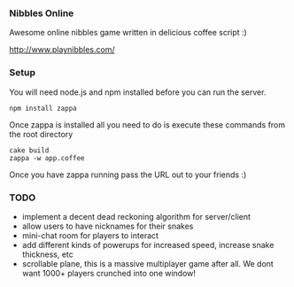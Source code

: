 ### Nibbles Online
  Awesome online nibbles game written in delicious coffee script :)

  http://www.playnibbles.com/

### Setup

  You will need node.js and npm installed before you can run the server. 
  
    npm install zappa

  Once zappa is installed all you need to do is execute these commands from the root directory

    cake build
    zappa -w app.coffee

  Once you have zappa running pass the URL out to your friends :)

### TODO

  * implement a decent dead reckoning algorithm for server/client
  * allow users to have nicknames for their snakes 
  * mini-chat room for players to interact 
  * add different kinds of powerups for increased speed, increase snake thickness, etc
  * scrollable plane, this is a massive multiplayer game after all. We dont want 1000+ players crunched into one window!
